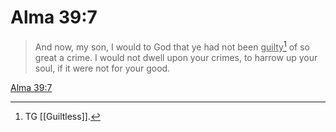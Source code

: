 # Alma 39:7

> And now, my son, I would to God that ye had not been <u>guilty</u>[^a] of so great a crime. I would not dwell upon your crimes, to harrow up your soul, if it were not for your good.

[Alma 39:7](https://www.churchofjesuschrist.org/study/scriptures/bofm/alma/39?lang=eng&id=p7#p7)


[^a]: TG [[Guiltless]].
